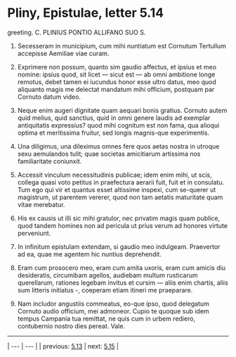 # Pliny, Epistulae, letter 5.14

greeting. C. PLINIUS PONTIO ALLIFANO SUO S.



1. Secesseram in municipium, cum mihi nuntiatum est Cornutum Tertullum accepisse Aemiliae viae curam.



2. Exprimere non possum, quanto sim gaudio affectus, et ipsius et meo nomine: ipsius quod, sit licet — sicut est — ab omni ambitione longe remotus, debet tamen ei iucundus honor esse ultro datus, meo quod aliquanto magis me delectat mandatum mihi officium, postquam par Cornuto datum video.



3. Neque enim augeri dignitate quam aequari bonis gratius. Cornuto autem quid melius, quid sanctius, quid in omni genere laudis ad exemplar antiquitatis expressius? quod mihi cognitum est non fama, qua alioqui optima et meritissima fruitur, sed longis magnis-que experimentis.



4. Una diligimus, una dileximus omnes fere quos aetas nostra in utroque sexu aemulandos tulit; quae societas amicitiarum artissima nos familiaritate coniunxit.



5. Accessit vinculum necessitudinis publicae; idem enim mihi, ut scis, collega quasi voto petitus in praefectura aerarii fuit, fuit et in consulatu. Tum ego qui vir et quantus esset altissime inspexi, cum se-querer ut magistrum, ut parentem vererer, quod non tam aetatis maturitate quam vitae merebatur.



6. His ex causis ut illi sic mihi gratulor, nec privatim magis quam publice, quod tandem homines non ad pericula ut prius verum ad honores virtute perveniunt.



7. In infinitum epistulam extendam, si gaudio meo indulgeam. Praevertor ad ea, quae me agentem hic nuntius deprehendit.



8. Eram cum prosocero meo, eram cum amita uxoris, eram cum amicis diu desideratis, circumibam agellos, audiebam multum rusticarum querellarum, rationes legebam invitus et cursim — aliis enim chartis, aliis sum litteris initiatus -, coeperam etiam itineri me praeparare.



9. Nam includor angustiis commeatus, eo-que ipso, quod delegatum Cornuto audio officium, mei admoneor. Cupio te quoque sub idem tempus Campania tua remittat, ne quis cum in urbem rediero, contubernio nostro dies pereat. Vale.



---

| --- | --- |
| previous: [5.13](../5.13/) | next: [5.15](../5.15/) |